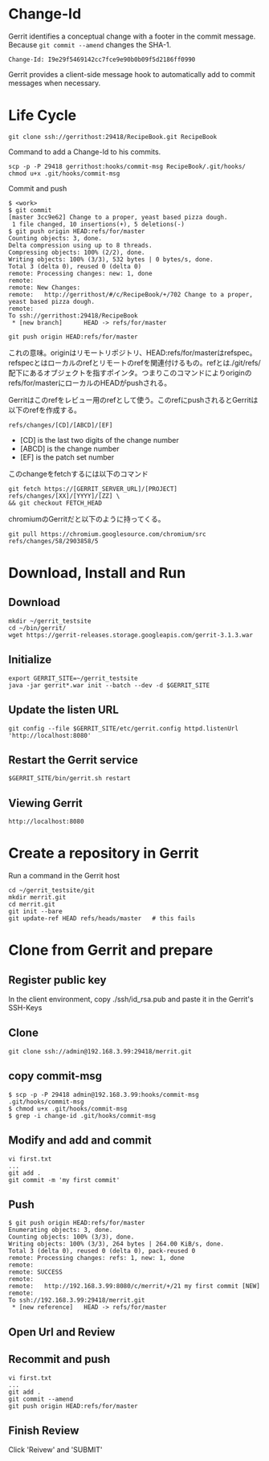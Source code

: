 # Change-Id
Gerrit identifies a conceptual change with a footer in the commit message. Because `git commit --amend` changes the SHA-1.
```
Change-Id: I9e29f5469142cc7fce9e90b0b09f5d2186ff0990
```
Gerrit provides a client-side message hook to automatically add to commit messages when necessary.

# Life Cycle
```
git clone ssh://gerrithost:29418/RecipeBook.git RecipeBook
```

Command to add a Change-Id to his commits.
```
scp -p -P 29418 gerrithost:hooks/commit-msg RecipeBook/.git/hooks/
chmod u+x .git/hooks/commit-msg
```

Commit and push
```
$ <work>
$ git commit
[master 3cc9e62] Change to a proper, yeast based pizza dough.
 1 file changed, 10 insertions(+), 5 deletions(-)
$ git push origin HEAD:refs/for/master
Counting objects: 3, done.
Delta compression using up to 8 threads.
Compressing objects: 100% (2/2), done.
Writing objects: 100% (3/3), 532 bytes | 0 bytes/s, done.
Total 3 (delta 0), reused 0 (delta 0)
remote: Processing changes: new: 1, done
remote:
remote: New Changes:
remote:   http://gerrithost/#/c/RecipeBook/+/702 Change to a proper, yeast based pizza dough.
remote:
To ssh://gerrithost:29418/RecipeBook
 * [new branch]      HEAD -> refs/for/master
```

```
git push origin HEAD:refs/for/master
```
これの意味。originはリモートリポジトリ、HEAD:refs/for/masterはrefspec。refspecとはローカルのrefとリモートのrefを関連付けるもの。refとは./git/refs/配下にあるオブジェクトを指すポインタ。つまりこのコマンドによりoriginのrefs/for/masterにローカルのHEADがpushされる。

Gerritはこのrefをレビュー用のrefとして使う。このrefにpushされるとGerritは以下のrefを作成する。

```
refs/changes/[CD]/[ABCD]/[EF]
```
* [CD] is the last two digits of the change number
* [ABCD] is the change number
* [EF] is the patch set number

このchangeをfetchするには以下のコマンド
```
git fetch https://[GERRIT_SERVER_URL]/[PROJECT] refs/changes/[XX]/[YYYY]/[ZZ] \
&& git checkout FETCH_HEAD
```

chromiumのGerritだと以下のように持ってくる。
```
git pull https://chromium.googlesource.com/chromium/src refs/changes/58/2903858/5
```

# Download, Install and Run
## Download

```
mkdir ~/gerrit_testsite
cd ~/bin/gerrit/
wget https://gerrit-releases.storage.googleapis.com/gerrit-3.1.3.war
```

## Initialize
```
export GERRIT_SITE=~/gerrit_testsite
java -jar gerrit*.war init --batch --dev -d $GERRIT_SITE
```

## Update the listen URL
```
git config --file $GERRIT_SITE/etc/gerrit.config httpd.listenUrl 'http://localhost:8080'
```

## Restart the Gerrit service
```
$GERRIT_SITE/bin/gerrit.sh restart
```

## Viewing Gerrit
```
http://localhost:8080
```

# Create a repository in Gerrit
Run a command in the Gerrit host
```
cd ~/gerrit_testsite/git
mkdir merrit.git
cd merrit.git
git init --bare
git update-ref HEAD refs/heads/master   # this fails
```

# Clone from Gerrit and prepare
## Register public key
In the client environment, copy ./ssh/id_rsa.pub and paste it in the Gerrit's SSH-Keys

## Clone
```
git clone ssh://admin@192.168.3.99:29418/merrit.git
```

## copy commit-msg
```
$ scp -p -P 29418 admin@192.168.3.99:hooks/commit-msg .git/hooks/commit-msg
$ chmod u+x .git/hooks/commit-msg
$ grep -i change-id .git/hooks/commit-msg
```

## Modify and add and commit
```
vi first.txt
...
git add .
git commit -m 'my first commit'
```

## Push
```
$ git push origin HEAD:refs/for/master
Enumerating objects: 3, done.
Counting objects: 100% (3/3), done.
Writing objects: 100% (3/3), 264 bytes | 264.00 KiB/s, done.
Total 3 (delta 0), reused 0 (delta 0), pack-reused 0
remote: Processing changes: refs: 1, new: 1, done
remote:
remote: SUCCESS
remote:
remote:   http://192.168.3.99:8080/c/merrit/+/21 my first commit [NEW]
remote:
To ssh://192.168.3.99:29418/merrit.git
 * [new reference]   HEAD -> refs/for/master

```

## Open Url and Review

## Recommit and push
```
vi first.txt
...
git add .
git commit --amend
git push origin HEAD:refs/for/master
```

## Finish Review
Click 'Reivew' and 'SUBMIT'
